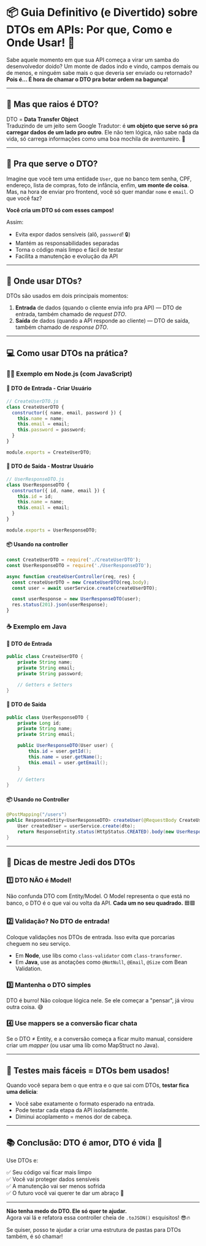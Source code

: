 # 📦 Guia Definitivo (e Divertido) sobre DTOs em APIs: Por que, Como e Onde Usar! 🚀

Sabe aquele momento em que sua API começa a virar um samba do desenvolvedor doido? Um monte de dados indo e vindo, campos demais ou de menos, e ninguém sabe mais o que deveria ser enviado ou retornado? **Pois é... É hora de chamar o DTO pra botar ordem na bagunça!**

---

## 🤔 Mas que raios é DTO?

DTO = **Data Transfer Object**  
Traduzindo de um jeito sem Google Tradutor: é **um objeto que serve só pra carregar dados de um lado pro outro**. Ele não tem lógica, não sabe nada da vida, só carrega informações como uma boa mochila de aventureiro. 🎒

---

## 🎯 Pra que serve o DTO?

Imagine que você tem uma entidade `User`, que no banco tem senha, CPF, endereço, lista de compras, foto de infância, enfim, **um monte de coisa**. Mas, na hora de enviar pro frontend, você só quer mandar `nome` e `email`. O que você faz?

**Você cria um DTO só com esses campos!**

Assim:
- Evita expor dados sensíveis (alô, `password`! 🔒)
- Mantém as responsabilidades separadas
- Torna o código mais limpo e fácil de testar
- Facilita a manutenção e evolução da API

---

## 🧱 Onde usar DTOs?

DTOs são usados em dois principais momentos:
1. **Entrada** de dados (quando o cliente envia info pra API) — DTO de entrada, também chamado de *request DTO*.
2. **Saída** de dados (quando a API responde ao cliente) — DTO de saída, também chamado de *response DTO*.

---

## 💻 Como usar DTOs na prática?

### 👨‍💻 Exemplo em **Node.js (com JavaScript)**

#### 🎯 DTO de Entrada - Criar Usuário

```js
// CreateUserDTO.js
class CreateUserDTO {
  constructor({ name, email, password }) {
    this.name = name;
    this.email = email;
    this.password = password;
  }
}

module.exports = CreateUserDTO;
```

#### 🎯 DTO de Saída - Mostrar Usuário

```js
// UserResponseDTO.js
class UserResponseDTO {
  constructor({ id, name, email }) {
    this.id = id;
    this.name = name;
    this.email = email;
  }
}

module.exports = UserResponseDTO;
```

#### 📦 Usando na controller

```js
const CreateUserDTO = require('./CreateUserDTO');
const UserResponseDTO = require('./UserResponseDTO');

async function createUserController(req, res) {
  const createUserDTO = new CreateUserDTO(req.body);
  const user = await userService.create(createUserDTO);

  const userResponse = new UserResponseDTO(user);
  res.status(201).json(userResponse);
}
```

### ☕ Exemplo em **Java**

#### 🎯 DTO de Entrada

```java
public class CreateUserDTO {
    private String name;
    private String email;
    private String password;

    // Getters e Setters
}
```

#### 🎯 DTO de Saída

```java
public class UserResponseDTO {
    private Long id;
    private String name;
    private String email;

    public UserResponseDTO(User user) {
        this.id = user.getId();
        this.name = user.getName();
        this.email = user.getEmail();
    }

    // Getters
}
```

#### 📦 Usando no Controller

```java
@PostMapping("/users")
public ResponseEntity<UserResponseDTO> createUser(@RequestBody CreateUserDTO dto) {
    User createdUser = userService.create(dto);
    return ResponseEntity.status(HttpStatus.CREATED).body(new UserResponseDTO(createdUser));
}
```

---

## 🧠 Dicas de mestre Jedi dos DTOs

### 1️⃣ **DTO NÃO é Model!**
Não confunda DTO com Entity/Model. O Model representa o que está no banco, o DTO é o que vai ou volta da API. **Cada um no seu quadrado.** 🟦🟩

### 2️⃣ **Validação? No DTO de entrada!**
Coloque validações nos DTOs de entrada. Isso evita que porcarias cheguem no seu serviço.

- Em **Node**, use libs como `class-validator` com `class-transformer`.
- Em **Java**, use as anotações como `@NotNull`, `@Email`, `@Size` com Bean Validation.

### 3️⃣ **Mantenha o DTO simples**
DTO é burro! Não coloque lógica nele. Se ele começar a "pensar", já virou outra coisa. 😅

### 4️⃣ **Use mappers se a conversão ficar chata**
Se o DTO ≠ Entity, e a conversão começa a ficar muito manual, considere criar um *mapper* (ou usar uma lib como MapStruct no Java).

---

## 🧪 Testes mais fáceis = DTOs bem usados!

Quando você separa bem o que entra e o que sai com DTOs, **testar fica uma delícia**:
- Você sabe exatamente o formato esperado na entrada.
- Pode testar cada etapa da API isoladamente.
- Diminui acoplamento = menos dor de cabeça.

---

## 📚 Conclusão: DTO é amor, DTO é vida 💖

Use DTOs e:

✅ Seu código vai ficar mais limpo  
✅ Você vai proteger dados sensíveis  
✅ A manutenção vai ser menos sofrida  
✅ O futuro você vai querer te dar um abraço 🤗

---

**Não tenha medo do DTO. Ele só quer te ajudar.**  
Agora vai lá e refatora essa controller cheia de `.toJSON()` esquisitos! 😎🔥

Se quiser, posso te ajudar a criar uma estrutura de pastas para DTOs também, é só chamar!
